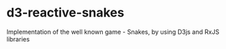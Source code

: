 # d3-reactive-snakes
Implementation of the well known game - Snakes, by using D3js and RxJS libraries
